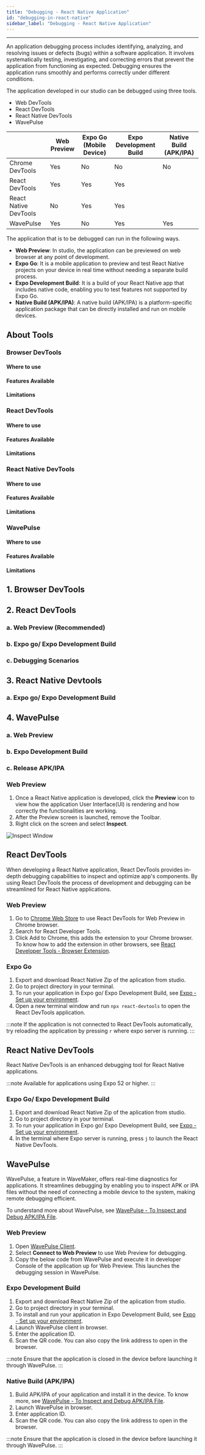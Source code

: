 ```yaml
---
title: "Debugging - React Native Application"
id: "debugging-in-react-native"
sidebar_label: "Debugging - React Native Application"
---
```

---

An application debugging process includes identifying, analyzing, and resolving issues or defects (bugs) within a software application. It involves systematically testing, investigating, and correcting errors that prevent the application from functioning as expected. Debugging ensures the application runs smoothly and performs correctly under different conditions.

The application developed in our studio can be debugged using three tools.

- Web DevTools
- React DevTools
- React Native DevTools
- WavePulse

|  | Web Preview | Expo Go (Mobile Device) | Expo Development Build | Native Build (APK/IPA) |
| ------ | ----- | ----- | ----- | ----- |
| Chrome DevTools | Yes | No | No | No |
| React DevTools | Yes | Yes | Yes | |
| React Native DevTools | No | Yes | Yes |  |
| WavePulse | Yes | No | Yes | Yes |

The application that is to be debugged can run in the following ways.

- **Web Preview**: In studio, the application can be previewed on web browser at any point of development.
- **Expo Go**: It is a mobile application to preview and test React Native projects on your device in real time without needing a separate build process.
- **Expo Development Build**: It is a build of your React Native app that includes native code, enabling you to test features not supported by Expo Go.
- **Native Build (APK/IPA)**: A native build (APK/IPA) is a platform-specific application package that can be directly installed and run on mobile devices.

## About Tools

### Browser DevTools

#### Where to use

#### Features Available

#### Limitations

### React DevTools

#### Where to use

#### Features Available

#### Limitations

### React Native DevTools

#### Where to use

#### Features Available

#### Limitations

### WavePulse

#### Where to use

#### Features Available

#### Limitations


## 1. Browser DevTools



## 2. React DevTools



### a. Web Preview (Recommended)

### b. Expo go/ Expo Development Build

### c. Debugging Scenarios



## 3. React Native Devtools

### a. Expo go/ Expo Development Build


## 4. WavePulse

### a. Web Preview

### b. Expo Development Build

### c. Release APK/IPA






















































### Web Preview

1. Once a React Native application is developed, click the **Preview** icon to view how the application User Interface(UI) is rendering and how correctly the functionalities are working.
2. After the Preview screen is launched, remove the Toolbar.
3. Right click on the screen and select **Inspect**.

![Inspect Window](/learn/assets/inspect-window.png)

## React DevTools

When developing a React Native application, React DevTools provides in-depth debugging capabilities to inspect and optimize app's components. By using React DevTools the process of development and debugging can be streamlined for React Native applications.

### Web Preview

1. Go to [Chrome Web Store](https://chromewebstore.google.com/category/extensions) to use React DevTools for Web Preview in Chrome browser.
2. Search for React Developer Tools.
3. Click Add to Chrome, this adds the extension to your Chrome browser. To know how to add the extension in other browsers, see [React Developer Tools - Browser Extension](https://react.dev/learn/react-developer-tools#browser-extension).

### Expo Go

1. Export and download React Native Zip of the aplication from studio.
2. Go to project directory in your terminal.
3. To run your application in Expo go/ Expo Development Build, see [Expo - Set up your environment](https://docs.expo.dev/get-started/set-up-your-environment/).
4. Open a new terminal window and run `npx react-devtools` to open the React DevTools application.

:::note
If the application is not connected to React DevTools automatically, try reloading the application by pressing `r` where expo server is running.
:::

## React Native DevTools

React Native DevTools is an enhanced debugging tool for React Native applications.

:::note
Available for applications using Expo 52 or higher.
:::

### Expo Go/ Expo Development Build

1. Export and download React Native Zip of the aplication from studio.
2. Go to project directory in your terminal.
3. To run your application in Expo go/ Expo Development Build, see [Expo - Set up your environment](https://docs.expo.dev/get-started/set-up-your-environment/).
4. In the terminal where Expo server is running, press `j` to launch the React Native DevTools.

## WavePulse

WavePulse, a feature in WaveMaker, offers real-time diagnostics for applications. It streamlines debugging by enabling you to inspect APK or IPA files without the need of connecting a mobile device to the system, making remote debugging efficient.

To understand more about WavePulse, see [WavePulse - To Inspect and Debug APK/IPA File](/learn/react-native/wavepulse/).

### Web Preview

1. Open [WavePulse Client](https://apps.wavemakeronline.com/wavepulse/client/c1736304109744/elements).
2. Select **Connect to Web Preview** to use Web Preview for debugging.
3. Copy the below code from WavePulse and execute it in developer Console of the application up for Web Preview. This launches the debugging session in WavePulse.

### Expo Development Build

1. Export and download React Native Zip of the aplication from studio.
2. Go to project directory in your terminal.
3. To install and run your application in Expo Development Build, see [Expo - Set up your environment](https://docs.expo.dev/get-started/set-up-your-environment/).
4. Launch WavePulse client in browser.
5. Enter the application ID.
6. Scan the QR code. You can also copy the link address to open in the browser.

:::note
Ensure that the application is closed in the device before launching it through WavePulse.
:::

### Native Build (APK/IPA)

1. Build APK/IPA of your application and install it in the device. To know more, see [WavePulse - To Inspect and Debug APK/IPA File](/learn/react-native/wavepulse/).
2. Launch WavePulse in browser.
3. Enter application ID.
4. Scan the QR code. You can also copy the link address to open in the browser.

:::note
Ensure that the application is closed in the device before launching it through WavePulse.
:::
